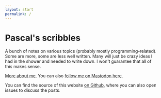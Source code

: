 ```yaml
---
layout: start
permalink: /
---
```


# Pascal's scribbles

A bunch of notes on various topics (probably mostly programming-related). Some are more, some are less well written. Many will just be crazy ideas I had in the shower and needed to write down. I won't guarantee that all of this makes sense.

[More about me.](https://pascalhertleif.de)
You can also <a rel="me" href="https://mastodon.social/@killercup">follow me on Mastodon here</a>.

You can find the source of this website [on Github](https://github.com/killercup/scribbles), where you can also open issues to discuss the posts.
